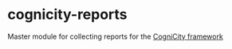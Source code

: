 # cognicity-reports
Master module for collecting reports for the [CogniCity framework](http://cognicity.info/cognicity/)
